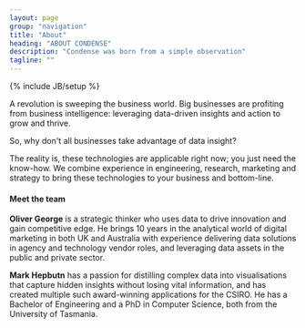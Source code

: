 ```yaml
---
layout: page
group: "navigation"
title: "About"
heading: "ABOUT CONDENSE"
description: "Condense was born from a simple observation"
tagline: ""
---
```

{% include JB/setup %}

A revolution is sweeping the business world. Big businesses are profiting from business intelligence: leveraging data-driven insights and action to grow and thrive.

So, why don't all businesses take advantage of data insight?

The reality is, these technologies are applicable right now; you just need the know-how. We combine experience in engineering, research, marketing and strategy to bring these technologies to your business and bottom-line.



#### Meet the team

**Oliver George** is a strategic thinker who uses data to drive innovation and gain competitive edge. He brings 10 years in the analytical world of digital marketing in both UK and Australia with experience delivering data solutions in agency and technology vendor roles, and leveraging data assets in the public and private sector.

**Mark Hepbutn**  has a passion for distilling complex data into visualisations that capture hidden insights without losing vital information, and has created multiple such award-winning applications for the CSIRO. He has a Bachelor of Engineering and a PhD in Computer Science, both from the University of Tasmania.

